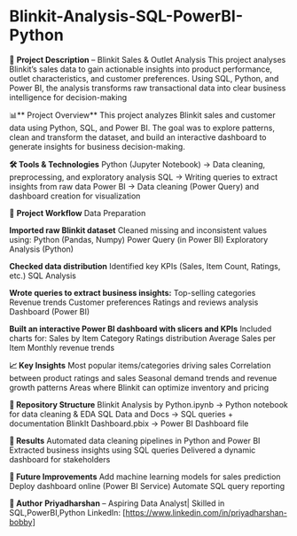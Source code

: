 # Blinkit-Analysis-SQL-PowerBI-Python
📝 **Project Description** – Blinkit Sales &amp; Outlet Analysis  This project analyses Blinkit’s sales data to gain actionable insights into product performance, outlet characteristics, and customer preferences. Using SQL, Python, and Power BI, the analysis transforms raw transactional data into clear business intelligence for decision-making

📊** Project Overview**
This project analyzes Blinkit sales and customer data using Python, SQL, and Power BI.
The goal was to explore patterns, clean and transform the dataset, and build an interactive dashboard to generate insights for business decision-making.

**🛠 Tools & Technologies**
Python (Jupyter Notebook) → Data cleaning, preprocessing, and exploratory analysis
SQL → Writing queries to extract insights from raw data
Power BI → Data cleaning (Power Query) and dashboard creation for visualization

 📂 **Project Workflow**
    Data Preparation

**Imported raw Blinkit dataset**
Cleaned missing and inconsistent values using:
Python (Pandas, Numpy)
Power Query (in Power BI)
Exploratory Analysis (Python)

**Checked data distribution**
Identified key KPIs (Sales, Item Count, Ratings, etc.)
SQL Analysis

**Wrote queries to extract business insights:**
Top-selling categories
Revenue trends
Customer preferences
Ratings and reviews analysis
Dashboard (Power BI)

**Built an interactive Power BI dashboard with slicers and KPIs**
Included charts for:
Sales by Item Category
Ratings distribution
Average Sales per Item
Monthly revenue trends

**📈 Key Insights**
Most popular items/categories driving sales
Correlation between product ratings and sales
Seasonal demand trends and revenue growth patterns
Areas where Blinkit can optimize inventory and pricing

**📂 Repository Structure**
Blinkit Analysis by Python.ipynb → Python notebook for data cleaning & EDA
SQL Data and Docs → SQL queries + documentation
BlinkIt Dashboard.pbix → Power BI Dashboard file

**📌 Results**
Automated data cleaning pipelines in Python and Power BI
Extracted business insights using SQL queries
Delivered a dynamic dashboard for stakeholders

**🚀 Future Improvements**
Add machine learning models for sales prediction
Deploy dashboard online (Power BI Service)
Automate SQL query reporting

**📝 Author**
**Priyadharshan** – Aspiring Data Analyst| Skilled in SQL,PowerBI,Python
LinkedIn: [https://www.linkedin.com/in/priyadharshan-bobby]

